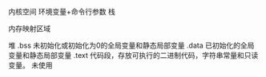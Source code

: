 内核空间
环境变量+命令行参数
栈

内存映射区域

堆
.bss                     未初始化或初始化为0的全局变量和静态局部变量
.data                    已初始化的全局变量和静态局部变量
.text                    代码段，存放可执行的二进制代码，字符串常量和只读变量。
未使用 